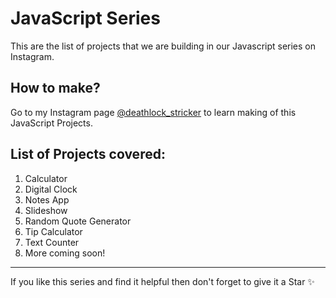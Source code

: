 # JavaScript Series

This are the list of projects that we are building in our Javascript series on Instagram.

## How to make?

Go to my Instagram page [@deathlock_stricker](https://www.instagram.com/deathlock_stricker/) to learn making of this JavaScript Projects.


## List of Projects covered:
1. Calculator
2. Digital Clock
3. Notes App
4. Slideshow 
5. Random Quote Generator
6. Tip Calculator
7. Text Counter
8. More coming soon!
---
If you like this series and find it helpful then don't forget to give it a Star ✨

